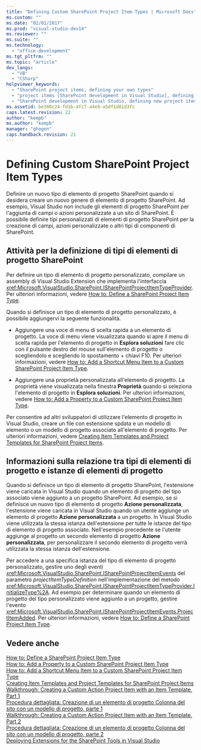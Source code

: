 ```yaml
---
title: "Defining Custom SharePoint Project Item Types | Microsoft Docs"
ms.custom: ""
ms.date: "02/02/2017"
ms.prod: "visual-studio-dev14"
ms.reviewer: ""
ms.suite: ""
ms.technology: 
  - "office-development"
ms.tgt_pltfrm: ""
ms.topic: "article"
dev_langs: 
  - "VB"
  - "CSharp"
helpviewer_keywords: 
  - "SharePoint project items, defining your own types"
  - "project items [SharePoint development in Visual Studio], defining your own types"
  - "SharePoint development in Visual Studio, defining new project item types"
ms.assetid: be300c24-fd1b-4fc7-a4e9-a5df1d81d3fc
caps.latest.revision: 22
author: "kempb"
ms.author: "kempb"
manager: "ghogen"
caps.handback.revision: 21
---
```

# Defining Custom SharePoint Project Item Types
  Definire un nuovo tipo di elemento di progetto SharePoint quando si desidera creare un nuovo genere di elemento di progetto SharePoint.  Ad esempio, Visual Studio non include gli elementi di progetto SharePoint per l'aggiunta di campi o azioni personalizzate a un sito di SharePoint.  È possibile definire tipi personalizzati di elementi di progetto SharePoint per la creazione di campi, azioni personalizzate o altri tipi di componenti di SharePoint.  
  
## Attività per la definizione di tipi di elementi di progetto SharePoint  
 Per definire un tipo di elemento di progetto personalizzato, compilare un assembly di Visual Studio Extension che implementa l'interfaccia <xref:Microsoft.VisualStudio.SharePoint.ISharePointProjectItemTypeProvider>.  Per ulteriori informazioni, vedere [How to: Define a SharePoint Project Item Type](../sharepoint/how-to-define-a-sharepoint-project-item-type.md).  
  
 Quando si definisce un tipo di elemento di progetto personalizzato, è possibile aggiungervi la seguente funzionalità.  
  
-   Aggiungere una voce di menu di scelta rapida a un elemento di progetto.  La voce di menu viene visualizzata quando si apre il menu di scelta rapida per l'elemento di progetto in **Esplora soluzioni** fare clic con il pulsante destro del mouse sull'elemento di progetto o scegliendolo e scegliendo lo spostamento \+ chiavi F10.  Per ulteriori informazioni, vedere [How to: Add a Shortcut Menu Item to a Custom SharePoint Project Item Type](../sharepoint/how-to-add-a-shortcut-menu-item-to-a-custom-sharepoint-project-item-type.md).  
  
-   Aggiungere una proprietà personalizzata all'elemento di progetto.  La proprietà viene visualizzata nella finestra **Proprietà** quando si seleziona l'elemento di progetto in **Esplora soluzioni**.  Per ulteriori informazioni, vedere [How to: Add a Property to a Custom SharePoint Project Item Type](../sharepoint/how-to-add-a-property-to-a-custom-sharepoint-project-item-type.md).  
  
 Per consentire ad altri sviluppatori di utilizzare l'elemento di progetto in Visual Studio, creare un file con estensione spdata e un modello di elemento o un modello di progetto associato all'elemento di progetto.  Per ulteriori informazioni, vedere [Creating Item Templates and Project Templates for SharePoint Project Items](../sharepoint/creating-item-templates-and-project-templates-for-sharepoint-project-items.md).  
  
## Informazioni sulla relazione tra tipi di elementi di progetto e istanze di elementi di progetto  
 Quando si definisce un tipo di elemento di progetto SharePoint, l'estensione viene caricata in Visual Studio quando un elemento di progetto del tipo associato viene aggiunto a un progetto SharePoint.  Ad esempio, se si definisce un nuovo tipo di elemento di progetto **Azione personalizzata**, l'estensione viene caricata in Visual Studio quando un utente aggiunge un elemento di progetto **Azione personalizzata** a un progetto.  In Visual Studio viene utilizzata la stessa istanza dell'estensione per tutte le istanze del tipo di elemento di progetto associato.  Nell'esempio precedente se l'utente aggiunge al progetto un secondo elemento di progetto **Azione personalizzata**, per personalizzare il secondo elemento di progetto verrà utilizzata la stessa istanza dell'estensione.  
  
 Per accedere a una specifica istanza del tipo di elemento di progetto personalizzato, gestire uno degli eventi <xref:Microsoft.VisualStudio.SharePoint.ISharePointProjectItemEvents> del parametro *projectItemTypeDefinition* nell'implementazione del metodo <xref:Microsoft.VisualStudio.SharePoint.ISharePointProjectItemTypeProvider.InitializeType%2A>.  Ad esempio per determinare quando un elemento di progetto del tipo personalizzato viene aggiunto a un progetto, gestire l'evento <xref:Microsoft.VisualStudio.SharePoint.ISharePointProjectItemEvents.ProjectItemAdded>.  Per ulteriori informazioni, vedere [How to: Define a SharePoint Project Item Type](../sharepoint/how-to-define-a-sharepoint-project-item-type.md).  
  
## Vedere anche  
 [How to: Define a SharePoint Project Item Type](../sharepoint/how-to-define-a-sharepoint-project-item-type.md)   
 [How to: Add a Property to a Custom SharePoint Project Item Type](../sharepoint/how-to-add-a-property-to-a-custom-sharepoint-project-item-type.md)   
 [How to: Add a Shortcut Menu Item to a Custom SharePoint Project Item Type](../sharepoint/how-to-add-a-shortcut-menu-item-to-a-custom-sharepoint-project-item-type.md)   
 [Creating Item Templates and Project Templates for SharePoint Project Items](../sharepoint/creating-item-templates-and-project-templates-for-sharepoint-project-items.md)   
 [Walkthrough: Creating a Custom Action Project Item with an Item Template, Part 1](../sharepoint/walkthrough-creating-a-custom-action-project-item-with-an-item-template-part-1.md)   
 [Procedura dettagliata: Creazione di un elemento di progetto Colonna del sito con un modello di progetto, parte 1](../sharepoint/walkthrough-creating-a-site-column-project-item-with-a-project-template-part-1.md)   
 [Walkthrough: Creating a Custom Action Project Item with an Item Template, Part 2](../sharepoint/walkthrough-creating-a-custom-action-project-item-with-an-item-template-part-2.md)   
 [Procedura dettagliata: Creazione di un elemento di progetto Colonna del sito con un modello di progetto, parte 2](../sharepoint/walkthrough-creating-a-site-column-project-item-with-a-project-template-part-2.md)   
 [Deploying Extensions for the SharePoint Tools in Visual Studio](../sharepoint/deploying-extensions-for-the-sharepoint-tools-in-visual-studio.md)  
  
  